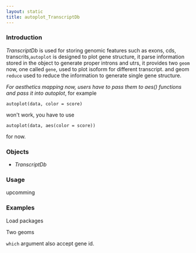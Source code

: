 ```yaml
---
layout: static
title: autoplot_TranscriptDb
---
```

<!--roptions dev='png', fig.width=8, fig.height=8, fig.keep = "all", fig.path = "autoplot_TranscriptDb-" -->
<!--begin.rcode setup, message = FALSE, echo = FALSE, warning = FALSE
    render_jekyll()
##    opts_knit$set(upload.fun = function(file) 
##       imgur_upload(file, key = "7733c9b660907f0975935cc9ba657413"))
    opts_knit$set(base.url='http://tengfei.github.com/ggbio/autoplot/')
    dir.path <- "/home/tengfei/Codes/svnrepos/devel/ggbio/inst/examples/autoplot"
    fl<- file.path(dir.path, "autoplot_TranscriptDb.R")
    read_chunk(fl)
end.rcode-->

### Introduction

*TranscriptDb* is used for storing genomic features such as exons, cds,
 transcrits,`autoplot` is designed to plot gene structure, it parse information
 stored in the object to generate proper introns and utrs, it provides two
 `geom` now, one called `gene`, used to plot isoform for different
 transcript. and geom `reduce` used to reduce the information to generate single
 gene structure.

_For aesthetics mapping now, users have to pass them to aes() functions and
pass it into autoplot_, for example
    
	autoplot(data, color = score)
	
won't work, you have to use 

    autoplot(data, aes(color = score))
	
for now.	

### Objects
  * *TranscriptDb*
  
### Usage
  upcomming

### Examples
Load packages
<!--begin.rcode load, message = TRUE, warning = FALSE
end.rcode-->
  
Two geoms
<!--begin.rcode tracks, message = FALSE, warning = FALSE
end.rcode-->

`which` argument also accept gene id.
<!--begin.rcode id, message = FALSE, warning = FALSE
end.rcode-->

